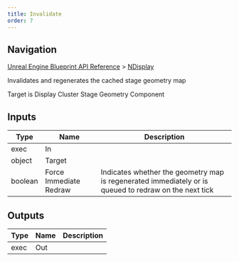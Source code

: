 ```yaml
---
title: Invalidate
order: 7
---
```

## Navigation

[Unreal Engine Blueprint API Reference](https://dev.epicgames.com/documentation/en-us/unreal-engine/BlueprintAPI) > [NDisplay](https://dev.epicgames.com/documentation/en-us/unreal-engine/BlueprintAPI/NDisplay)

Invalidates and regenerates the cached stage geometry map

Target is Display Cluster Stage Geometry Component

## Inputs

| Type | Name | Description |
| --- | --- | --- |
| exec | In |  |
| object | Target |  |
| boolean | Force Immediate Redraw | Indicates whether the geometry map is regenerated immediately or is queued to redraw on the next tick |

## Outputs

| Type | Name | Description |
| --- | --- | --- |
| exec | Out |  |
